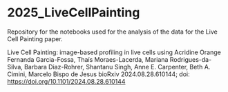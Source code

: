 # 2025_LiveCellPainting

Repository for the notebooks used for the analysis of the data for the Live Cell Painting paper. 

Live Cell Painting: image-based profiling in live cells using Acridine Orange
Fernanda Garcia-Fossa, Thaís Moraes-Lacerda, Mariana Rodrigues-da-Silva, Barbara Diaz-Rohrer, Shantanu Singh, Anne E. Carpenter, Beth A. Cimini, Marcelo Bispo de Jesus
bioRxiv 2024.08.28.610144; doi: https://doi.org/10.1101/2024.08.28.610144
